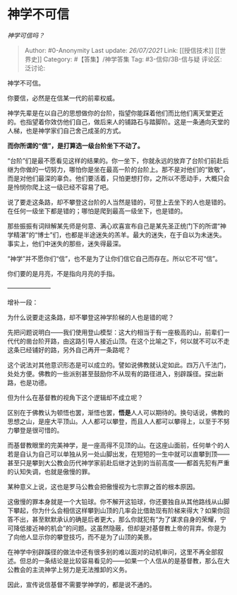 # 神学不可信
*神学可信吗？*

> Author: #0-Anonymity
> Last update: *26/07/2021*
> Link: [[授信技术]] [[世界史]]
> Category: #【答集】/神学答集
> Tag: #3-信仰/3B-信与疑
> 评论区:
> 泛讨论:

神学不可信。

你要信，必然是在信某一代的前辈权威。

神学先辈是在以自己的思想做你的台阶，指望你能踩着他们而比他们离天堂更近的。也指望着你效仿他们自己，做后来人的铺路石与踏脚阶。这是一条通向天堂的人梯，也是神学家们自己舍己成圣的方式。

**而你所谓的“信”，是打算选一级台阶坐下不动了。**

“台阶”们是最不愿看见这样的结果的。你一坐下，你就永远的放弃了台阶们前赴后继为你做的一切努力，哪怕你是坐在最高一阶的台阶上。那不是对他们的“致敬”，而是对他们最深的辜负。他们要活着，只怕更想打你，之所以不愿动手，大概只会是怜悯你爬上这一级已经不容易了吧。

说了要走这条路，却不攀登这台阶的人当然是错的，可登上去坐下的人也是错的。在任何一级坐下都是错的；哪怕是爬到最高一级坐下，也是错的。

那些振振有词辩解某先师是何意、满心欢喜宣布自己是某先圣正统门下的所谓“神学精湛”的“博士”们，也都是半途迷失的羔羊。最大的迷失，在于自以为未迷失。事实上，他们中迷失的那些，迷失得最深。

“神学”并不愿你们“信”，也不是为了让你们信它自己而存在。所以它不可“信”。

你们要的是月亮，不是指向月亮的手指。

———————

增补一段：

为什么说要走这条路，却不攀登这神学阶梯的人也是错的呢？

先把问题说明白——我们使用登山模型：这大约相当于有一座极高的山，前辈们一代代的凿台阶开路，由这路引导人接近山顶。在这个比喻之下，何以就不可以不走这条已经铺好的路，另外自己再开一条路呢？

这个说法对其他意识形态是可以成立的。譬如说佛教就认定如此。四万八千法门，处处方便。佛教的一些派别甚至鼓励你不从现有的路径进入，别辟蹊径。探出新路，也是功德。

但为什么在基督教的视角下这个逻辑却不成立呢？

区别在于佛教认为顿悟也罢，渐悟也罢，**悟是**人人可以期待的。换句话说，佛教的思想之山，是座大平顶山。人人都可以攀登，而且人人都可以攀得上，以至于不努力攀登是很可惜的。

而基督教眼里的完美神学，是一座高得不见顶的山。在这座山面前，任何单个的人若是自认为自己可以单独从另一处山脚出发，在短短的一生中就可以直攀到顶——甚至只是攀到大公教会历代神学家前赴后继才达到的当前高度——都首先犯有严重的认知失调，也就是傲慢的罪。

某种意义上说，这也是罗马公教会把傲慢视为七宗罪之首的根本原因。

这傲慢的罪本身就是一个大铅球。你不解开这铅球，你还要独自从其他路线从山脚下攀起，你为什么会相信这样攀到山顶的几率会比借助现有阶梯来得大？如果你回答不出，甚至默默承认的确是后者更大，那么你就犯有“为了谋求自身的荣耀，宁可降低接近神的机会”的问题。这虽然隐蔽，但却是对基督教上帝的背弃。你是为了向他人显示你的攀登技巧，而不是为了山顶的美景。

在神学中别辟蹊径的做法中还有很多别的难以面对的动机审问，这里不再全部叙述。但总的一条结论是比较容易看见的——如果一个人信从的是基督教，那么在大公教会的主流神学上努力是无法推卸的义务。

因此，宣传说信基督不需要学神学的，都是说不通的。
